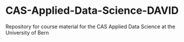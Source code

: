 # CAS-Applied-Data-Science-DAVID
Repository for course material for the CAS Applied Data Science at the University of Bern
